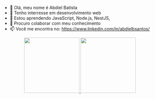 - 👋 Olá, meu nome é Abdiel Batista
- 👀 Tenho interresse em desenvolvimento web 
- 🌱 Estou aprendendo JavaScript, Node.js, NestJS,
- 💞️ Procuro colaborar com meu conhecimento 
- 📫 Você me encontra no: https://www.linkedin.com/in/abdielbsantos/

<!---
abdielbatista/abdielbatista is a ✨ special ✨ repository because its `README.md` (this file) appears on your GitHub profile.
You can click the Preview link to take a look at your changes.
--->

<div align="center">
  <a href="https://github.com/marlloncsoares">
  <img height="180em" src="https://github-readme-stats.vercel.app/api?username=abdielbatista&show_icons=true&theme=dracula&include_all_commits=true&count_private=true"/>
  <img height="180em" src="https://github-readme-stats.vercel.app/api/top-langs/?username=abdielbatista&layout=compact&langs_count=7&theme=dracula"/>
</div>
